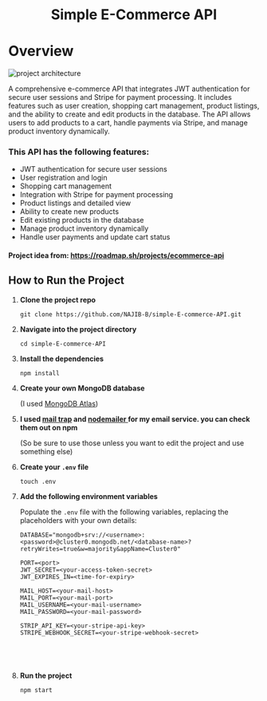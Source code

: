 <h1 align=center> Simple E-Commerce API</h1>
<h1>Overview</h1>
<img src="https://assets.roadmap.sh/guest/simple-ecommerce-api-thzqo.png" alt="project architecture">

<p>A comprehensive e-commerce API that integrates JWT authentication for secure user sessions and Stripe for payment processing. 
  It includes features such as user creation, shopping cart management, product listings, and the ability to create and edit products in the database. 
  The API allows users to add products to a cart, handle payments via Stripe, and manage product inventory dynamically.</p>

<h3>This API has the following features:</h3>
<ul>
  <li>JWT authentication for secure user sessions</li>
  <li>User registration and login</li>
  <li>Shopping cart management</li>
  <li>Integration with Stripe for payment processing</li>
  <li>Product listings and detailed view</li>
  <li>Ability to create new products</li>
  <li>Edit existing products in the database</li>
  <li>Manage product inventory dynamically</li>
  <li>Handle user payments and update cart status</li>
</ul>


<h4>Project idea from: <a href="https://roadmap.sh/projects/ecommerce-api">https://roadmap.sh/projects/ecommerce-api</a></h4>

<h2>How to Run the Project</h2>

<ol>
  <li><strong>Clone the project repo</strong></li>
  <pre><code>git clone https://github.com/NAJIB-B/simple-E-commerce-API.git</code></pre>

  <li><strong>Navigate into the project directory</strong></li>
  <pre><code>cd simple-E-commerce-API</code></pre>

  <li><strong>Install the dependencies</strong></li>
  <pre><code>npm install</code></pre>

  <li><strong>Create your own MongoDB database</strong></li>
  <p>(I used <a href="https://www.mongodb.com/products/platform/atlas-database">MongoDB Atlas</a>)</p>

  <li><strong>I used <a href="https://mailtrap.io/">mail trap</a> and <a href="https://nodemailer.com/">nodemailer </a>for my email service. you can check them out on npm</strong></li>
  <p>(So be sure to use those unless you want to edit the project and use something else)</p>


  <li><strong>Create your <code>.env</code> file</strong></li>
  <pre><code>touch .env</code></pre>

  <li><strong>Add the following environment variables</strong></li>
  <p>Populate the <code>.env</code> file with the following variables, replacing the placeholders with your own details:</p>

  <pre><code>DATABASE="mongodb+srv://&lt;username&gt;:&lt;password&gt;@cluster0.mongodb.net/&lt;database-name&gt;?retryWrites=true&amp;w=majority&amp;appName=Cluster0"

PORT=&lt;port&gt;
JWT_SECRET=&lt;your-access-token-secret&gt;
JWT_EXPIRES_IN=&lt;time-for-expiry&gt;
    
MAIL_HOST=&lt;your-mail-host&gt;
MAIL_PORT=&lt;your-mail-port&gt;
MAIL_USERNAME=&lt;your-mail-username&gt;
MAIL_PASSWORD=&lt;your-mail-password&gt;

STRIP_API_KEY=&lt;your-stripe-api-key&gt;
STRIPE_WEBHOOK_SECRET=&lt;your-stripe-webhook-secret&gt;


  
  </code></pre>




  <li><strong>Run the project</strong></li>
  <pre><code>npm start</code></pre>
</ol>
